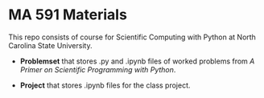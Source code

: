 # MA 591 Materials

This repo consists of course for Scientific Computing with Python at North Carolina State University.

- **Problemset** that stores .py and .ipynb files of worked problems from *A Primer on Scientific Programming with Python*.

- **Project** that stores .ipynb files for the class project.
